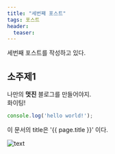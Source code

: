 ```yaml
---
title: "세번째 포스트"
tags: 포스트
header:
  teaser: 
---
```


세번째 포스트를 작성하고 있다.

## 소주제1

나만의 __멋진__ 블로그를 만들어야지.<br/>
화이팅!

```javascript
console.log('hello world!');
```

이 문서의 title은 '{{ page.title }}' 이다.

![text](https://picsum.photos/200)
